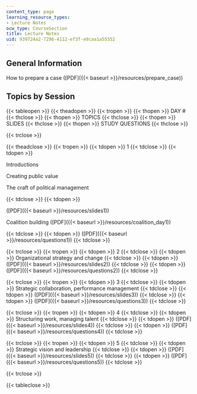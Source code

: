 ```yaml
---
content_type: page
learning_resource_types:
- Lecture Notes
ocw_type: CourseSection
title: Lecture Notes
uid: 939724a2-7296-4112-ef3f-e9caa1a55352
---
```


General Information
-------------------

How to prepare a case ([PDF]({{< baseurl >}}/resources/prepare_case))

Topics by Session
-----------------

{{< tableopen >}}
{{< theadopen >}}
{{< tropen >}}
{{< thopen >}}
DAY #
{{< thclose >}}
{{< thopen >}}
TOPICS
{{< thclose >}}
{{< thopen >}}
SLIDES
{{< thclose >}}
{{< thopen >}}
STUDY QUESTIONS
{{< thclose >}}

{{< trclose >}}

{{< theadclose >}}
{{< tropen >}}
{{< tdopen >}}
1
{{< tdclose >}}
{{< tdopen >}}


Introductions

Creating public value

The craft of political management


{{< tdclose >}}
{{< tdopen >}}


([PDF]({{< baseurl >}}/resources/slides1))

Coalition building ([PDF]({{< baseurl >}}/resources/coalition_day1))


{{< tdclose >}}
{{< tdopen >}}
([PDF]({{< baseurl >}}/resources/questions1))
{{< tdclose >}}

{{< trclose >}}
{{< tropen >}}
{{< tdopen >}}
2
{{< tdclose >}}
{{< tdopen >}}
Organizational strategy and change
{{< tdclose >}}
{{< tdopen >}}
([PDF]({{< baseurl >}}/resources/slides2))
{{< tdclose >}}
{{< tdopen >}}
([PDF]({{< baseurl >}}/resources/questions2))
{{< tdclose >}}

{{< trclose >}}
{{< tropen >}}
{{< tdopen >}}
3
{{< tdclose >}}
{{< tdopen >}}
Strategic collaboration, performance management
{{< tdclose >}}
{{< tdopen >}}
([PDF]({{< baseurl >}}/resources/slides3))
{{< tdclose >}}
{{< tdopen >}}
([PDF]({{< baseurl >}}/resources/questions3))
{{< tdclose >}}

{{< trclose >}}
{{< tropen >}}
{{< tdopen >}}
4
{{< tdclose >}}
{{< tdopen >}}
Structuring work, managing talent
{{< tdclose >}}
{{< tdopen >}}
([PDF]({{< baseurl >}}/resources/slides4))
{{< tdclose >}}
{{< tdopen >}}
([PDF]({{< baseurl >}}/resources/questions4))
{{< tdclose >}}

{{< trclose >}}
{{< tropen >}}
{{< tdopen >}}
5
{{< tdclose >}}
{{< tdopen >}}
Strategic vision and leadership
{{< tdclose >}}
{{< tdopen >}}
([PDF]({{< baseurl >}}/resources/slides5))
{{< tdclose >}}
{{< tdopen >}}
([PDF]({{< baseurl >}}/resources/questions5))
{{< tdclose >}}

{{< trclose >}}

{{< tableclose >}}